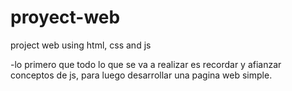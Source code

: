 # proyect-web
project web using html, css and js

-lo primero que todo lo que se va a realizar es recordar y afianzar conceptos de js, para luego desarrollar una pagina web simple.